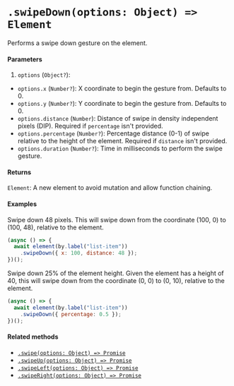 # `.swipeDown(options: Object) => Element`

Performs a swipe down gesture on the element.

#### Parameters

1. `options` (`Object?`):
  - `options.x` (`Number?`): X coordinate to begin the gesture from. Defaults to 0.
  - `options.y` (`Number?`): Y coordinate to begin the gesture from. Defaults to 0.
  - `options.distance` (`Number`): Distance of swipe in density independent pixels (DIP). Required if `percentage` isn't provided.
  - `options.percentage` (`Number?`): Percentage distance (0-1) of swipe relative to the height of the element. Required if `distance` isn't provided. 
  - `options.duration` (`Number?`): Time in milliseconds to perform the swipe gesture.

#### Returns

`Element`: A new element to avoid mutation and allow function chaining.

#### Examples

Swipe down 48 pixels. This will swipe down from the coordinate (100, 0) to (100, 48), relative to the element.

```javascript
(async () => {
  await element(by.label("list-item"))
    .swipeDown({ x: 100, distance: 48 });
})();
```

Swipe down 25% of the element height. Given the element has a height of 40, this will swipe down from the coordinate (0, 0) to (0, 10), relative to the element.

```javascript
(async () => {
  await element(by.label("list-item"))
    .swipeDown({ percentage: 0.5 });
})();
```

#### Related methods

- [`.swipe(options: Object) => Promise`](./swipe.md)
- [`.swipeUp(options: Object) => Promise`](./swipeUp.md)
- [`.swipeLeft(options: Object) => Promise`](./swipeLeft.md)
- [`.swipeRight(options: Object) => Promise`](./swipeRight.md)